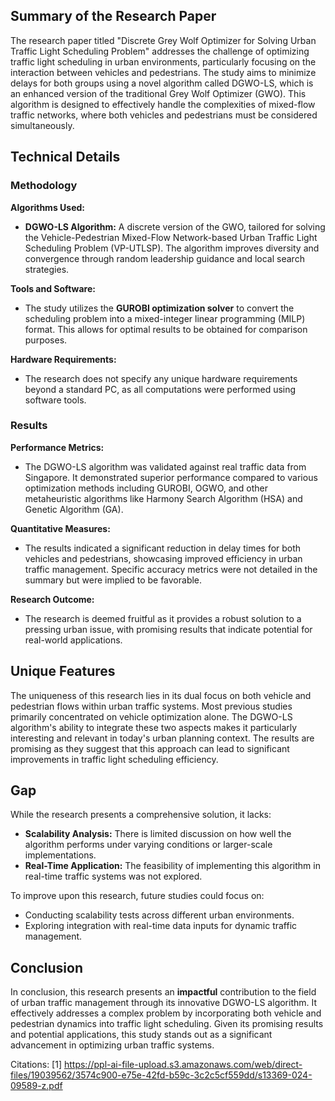 ## Summary of the Research Paper

The research paper titled "Discrete Grey Wolf Optimizer for Solving Urban Traffic Light Scheduling Problem" addresses the challenge of optimizing traffic light scheduling in urban environments, particularly focusing on the interaction between vehicles and pedestrians. The study aims to minimize delays for both groups using a novel algorithm called DGWO-LS, which is an enhanced version of the traditional Grey Wolf Optimizer (GWO). This algorithm is designed to effectively handle the complexities of mixed-flow traffic networks, where both vehicles and pedestrians must be considered simultaneously.

## Technical Details

### Methodology

**Algorithms Used:**
- **DGWO-LS Algorithm:** A discrete version of the GWO, tailored for solving the Vehicle-Pedestrian Mixed-Flow Network-based Urban Traffic Light Scheduling Problem (VP-UTLSP). The algorithm improves diversity and convergence through random leadership guidance and local search strategies.

**Tools and Software:**
- The study utilizes the **GUROBI optimization solver** to convert the scheduling problem into a mixed-integer linear programming (MILP) format. This allows for optimal results to be obtained for comparison purposes.

**Hardware Requirements:**
- The research does not specify any unique hardware requirements beyond a standard PC, as all computations were performed using software tools.

### Results

**Performance Metrics:**
- The DGWO-LS algorithm was validated against real traffic data from Singapore. It demonstrated superior performance compared to various optimization methods including GUROBI, OGWO, and other metaheuristic algorithms like Harmony Search Algorithm (HSA) and Genetic Algorithm (GA).

**Quantitative Measures:**
- The results indicated a significant reduction in delay times for both vehicles and pedestrians, showcasing improved efficiency in urban traffic management. Specific accuracy metrics were not detailed in the summary but were implied to be favorable.

**Research Outcome:**
- The research is deemed fruitful as it provides a robust solution to a pressing urban issue, with promising results that indicate potential for real-world applications.

## Unique Features

The uniqueness of this research lies in its dual focus on both vehicle and pedestrian flows within urban traffic systems. Most previous studies primarily concentrated on vehicle optimization alone. The DGWO-LS algorithm's ability to integrate these two aspects makes it particularly interesting and relevant in today's urban planning context. The results are promising as they suggest that this approach can lead to significant improvements in traffic light scheduling efficiency.

## Gap

While the research presents a comprehensive solution, it lacks:
- **Scalability Analysis:** There is limited discussion on how well the algorithm performs under varying conditions or larger-scale implementations.
- **Real-Time Application:** The feasibility of implementing this algorithm in real-time traffic systems was not explored.
  
To improve upon this research, future studies could focus on:
- Conducting scalability tests across different urban environments.
- Exploring integration with real-time data inputs for dynamic traffic management.

## Conclusion

In conclusion, this research presents an **impactful** contribution to the field of urban traffic management through its innovative DGWO-LS algorithm. It effectively addresses a complex problem by incorporating both vehicle and pedestrian dynamics into traffic light scheduling. Given its promising results and potential applications, this study stands out as a significant advancement in optimizing urban traffic systems.

Citations:
[1] https://ppl-ai-file-upload.s3.amazonaws.com/web/direct-files/19039562/3574c900-e75e-42fd-b59c-3c2c5cf559dd/s13369-024-09589-z.pdf